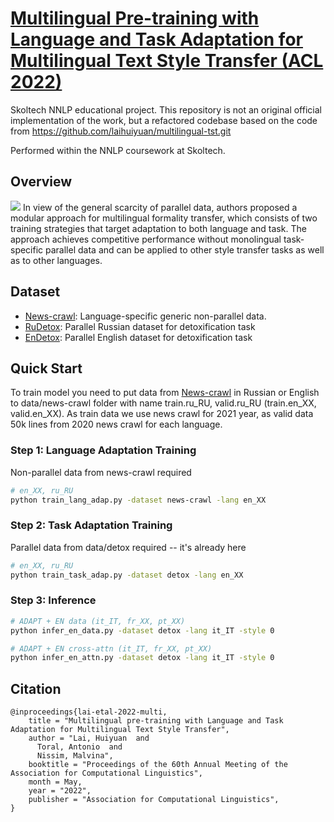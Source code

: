 # [Multilingual Pre-training with Language and Task Adaptation for Multilingual Text Style Transfer (ACL 2022)](http://arxiv.org/abs/2203.08552)
Skoltech NNLP educational project. This repository is not an original official implementation of the work, but a refactored codebase based on the code from https://github.com/laihuiyuan/multilingual-tst.git

Performed within the NNLP coursework at Skoltech.

## Overview

![](./fig/overview.png)
In view of the general scarcity of parallel data, authors proposed a modular approach for multilingual 
formality transfer, which consists of two training strategies that target adaptation to both language and task. 
The approach achieves competitive performance without monolingual task-specific parallel data and can be applied 
to other style transfer tasks as well as to other languages.

## Dataset
- [News-crawl](http://data.statmt.org/news-crawl/): Language-specific generic non-parallel data.
- [RuDetox](https://github.com/skoltech-nlp/russe_detox_2022): Parallel Russian dataset for detoxification task
- [EnDetox](https://github.com/skoltech-nlp/parallel_detoxification_dataset): Parallel English dataset for detoxification task

## Quick Start
To train model you need to put data from [News-crawl](http://data.statmt.org/news-crawl/) in Russian or English to data/news-crawl folder with name train.ru_RU, valid.ru_RU (train.en_XX, valid.en_XX). As train data we use news crawl for 2021 year, as valid data 50k lines from 2020 news crawl for each language.
### Step 1: Language Adaptation Training
Non-parallel data from news-crawl required
```bash
# en_XX, ru_RU
python train_lang_adap.py -dataset news-crawl -lang en_XX
```

### Step 2: Task Adaptation Training
Parallel data from data/detox required -- it's already here
```bash
# en_XX, ru_RU
python train_task_adap.py -dataset detox -lang en_XX
```

### Step 3: Inference

```bash
# ADAPT + EN data (it_IT, fr_XX, pt_XX)
python infer_en_data.py -dataset detox -lang it_IT -style 0 

# ADAPT + EN cross-attn (it_IT, fr_XX, pt_XX)
python infer_en_attn.py -dataset detox -lang it_IT -style 0    
```

## Citation
```
@inproceedings{lai-etal-2022-multi,
    title = "Multilingual pre-training with Language and Task Adaptation for Multilingual Text Style Transfer",
    author = "Lai, Huiyuan  and
      Toral, Antonio  and
      Nissim, Malvina",
    booktitle = "Proceedings of the 60th Annual Meeting of the Association for Computational Linguistics",
    month = May,
    year = "2022",
    publisher = "Association for Computational Linguistics",
}
```

